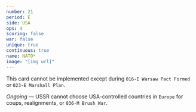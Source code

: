 ```yaml
---
number: 21
period: E
side: USA
ops: 4
scoring: false
war: false
unique: true
continuous: true
name: NATO*
image: "[img url]"
---
```

This card cannot be implemented except during `016-E Warsaw Pact Formed` or `023-E Marshall Plan`.

*Ongoing* — USSR cannot choose USA-controlled countries in `Europe` for coups, realignments, or `036-M Brush War`.
